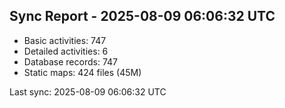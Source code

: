 ## Sync Report - 2025-08-09 06:06:32 UTC

- Basic activities: 747
- Detailed activities: 6
- Database records: 747
- Static maps: 424 files (45M)

Last sync: 2025-08-09 06:06:32 UTC
